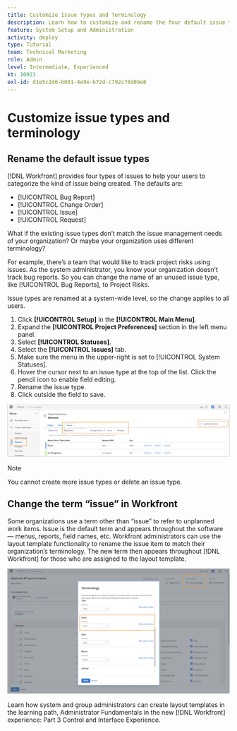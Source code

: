```yaml
---
title: Customize Issue Types and Terminology
description: Learn how to customize and rename the four default issue types to suit your organization's needs.
feature: System Setup and Administration
activity: deploy
type: Tutorial
team: Technical Marketing
role: Admin
level: Intermediate, Experienced
kt: 10021
exl-id: d1e5c2d6-b001-4e9e-b72d-c792c70d09e8
---
```

# Customize issue types and terminology

## Rename the default issue types

[!DNL Workfront] provides four types of issues to help your users to categorize the kind of issue being created. The defaults are:

* [!UICONTROL Bug Report]
* [!UICONTROL Change Order]
* [!UICONTROL Issue]
* [!UICONTROL Request]

What if the existing issue types don’t match the issue management needs of your organization? Or maybe your organization uses different terminology?

For example, there’s a team that would like to track project risks using issues. As the system administrator, you know your organization doesn’t track bug reports. So you can change the name of an unused issue type, like [!UICONTROL Bug Reports], to Project Risks.

Issue types are renamed at a system-wide level, so the change applies to all users.

1. Click **[!UICONTROL Setup]** in the **[!UICONTROL Main Menu]**.
1. Expand the **[!UICONTROL Project Preferences]** section in the left menu panel.
1. Select **[!UICONTROL Statuses]**.
1. Select the **[!UICONTROL Issues]** tab.
1. Make sure the menu in the upper-right is set to [!UICONTROL System Statuses].
1. Hover the cursor next to an issue type at the top of the list. Click the pencil icon to enable field editing.
1. Rename the issue type.
1. Click outside the field to save.

![[!UICONTROL Issues] tab of the [!UICONTROL Statuses] page in [!UICONTROL Setup]](assets/admin-fund-issue-types.png)

>[!NOTE]
>
>You cannot create more issue types or delete an issue type.

<!---
learn more URLs
Customize default issue types
--->

## Change the term “issue” in Workfront

Some organizations use a term other than “issue” to refer to unplanned work items. Issue is the default term and appears throughout the software — menus, reports, field names, etc.
Workfront administrators can use the layout template functionality to rename the issue item to match their organization’s terminology. The new term then appears throughout [!DNL Workfront] for those who are assigned to the layout template.

![[!UICONTROL Terminology] window with [!UICONTROL Issue] highlighted](assets/admin-fund-issue-custom-terminology.png)

<!---
paragraph below needs a hyperlink
--->

Learn how system and group administrators can create layout templates in the learning path, Administrator Fundamentals in the new [!DNL Workfront] experience: Part 3 Control and Interface Experience.

<!---
learn more URLs
Create and manage layout templates
--->
